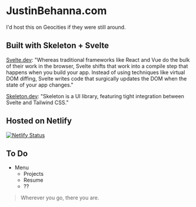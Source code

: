 # JustinBehanna.com

I'd host this on Geocities if they were still around.

## Built with Skeleton + Svelte

[Svelte.dev](https://svelte.dev/): "Whereas traditional frameworks like React and Vue do the bulk of their work in the browser, Svelte shifts that work into a compile step that happens when you build your app. Instead of using techniques like virtual DOM diffing, Svelte writes code that surgically updates the DOM when the state of your app changes."

[Skeleton.dev](https://svelte.dev/): "Skeleton is a UI library, featuring tight integration between Svelte and Tailwind CSS."

## Hosted on Netlify

[![Netlify Status](https://api.netlify.com/api/v1/badges/494c329e-ebb3-420a-9fb2-f210ee56a988/deploy-status)](https://app.netlify.com/sites/justinbehanna/deploys)

## To Do

- Menu
  - Projects
  - Resume
  - ??

> Wherever you go, there you are.
